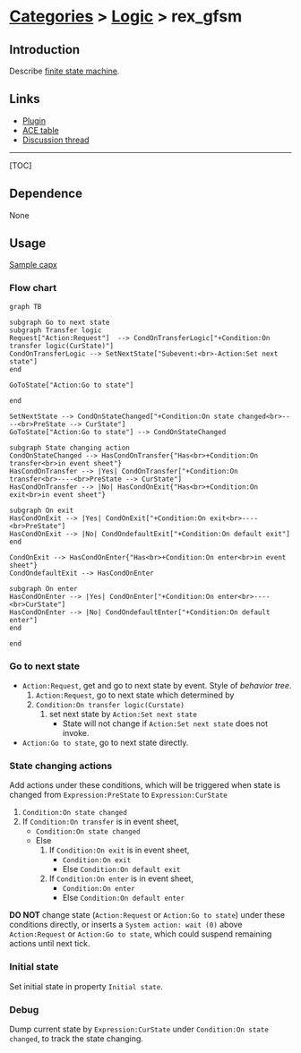 # [Categories](categories.index.html) > [Logic](logic.index.html) > rex_gfsm

## Introduction

Describe [finite state machine](http://en.wikipedia.org/wiki/Finite-state_machine).

## Links

- [Plugin](https://rexrainbow.github.io/C2RexDoc/repo/rex_gfsm.7z)
- [ACE table](https://rexrainbow.github.io/C2RexDoc/c2rexpluginsACE/plugin_rex_gfsm.html)
- [Discussion thread](https://www.scirra.com/forum/plugin-rex-gfsm-behavior-rex-fsm_t104075)

----

[TOC]

## Dependence

None

## Usage

[Sample capx](https://onedrive.live.com/redir?resid=7497FD5EC94476E!559&authkey=!AHTpy-YR7vd8hyw&ithint=file%2c.capx)

### Flow chart

```mermaid
graph TB

subgraph Go to next state
subgraph Transfer logic
Request["Action:Request"]  --> CondOnTransferLogic["+Condition:On transfer logic(CurState)"]
CondOnTransferLogic --> SetNextState["Subevent:<br>-Action:Set next state"]
end

GoToState["Action:Go to state"]

end

SetNextState --> CondOnStateChanged["+Condition:On state changed<br>----<br>PreState --> CurState"]
GoToState["Action:Go to state"] --> CondOnStateChanged

subgraph State changing action
CondOnStateChanged --> HasCondOnTransfer{"Has<br>+Condition:On transfer<br>in event sheet"}
HasCondOnTransfer --> |Yes| CondOnTransfer["+Condition:On transfer<br>----<br>PreState --> CurState"]
HasCondOnTransfer --> |No| HasCondOnExit{"Has<br>+Condition:On exit<br>in event sheet"}

subgraph On exit
HasCondOnExit --> |Yes| CondOnExit["+Condition:On exit<br>----<br>PreState"]
HasCondOnExit --> |No| CondOndefaultExit["+Condition:On default exit"]
end

CondOnExit --> HasCondOnEnter{"Has<br>+Condition:On enter<br>in event sheet"}
CondOndefaultExit --> HasCondOnEnter

subgraph On enter
HasCondOnEnter --> |Yes| CondOnEnter["+Condition:On enter<br>----<br>CurState"]
HasCondOnEnter --> |No| CondOndefaultEnter["+Condition:On default enter"]
end

end
```

### Go to next state

- `Action:Request`, get and go to next state by event. Style of *behavior tree*.
  1. `Action:Request`, go to next state which determined by
  2. `Condition:On transfer logic(Curstate)` 
     1. set next state by `Action:Set next state`
        - State will not change if `Action:Set next state` does not invoke.
- `Action:Go to state`, go to next state directly.

### State changing actions

Add actions under these conditions, which will be triggered when state is changed from `Expression:PreState` to `Expression:CurState`

1. `Condition:On state changed` 
2. If `Condition:On transfer` is in event sheet,
   - `Condition:On state changed` 
   - Else
     1. If `Condition:On exit` is in event sheet,
        - `Condition:On exit`
        - Else `Condition:On default exit`
     2. If `Condition:On enter` is in event sheet,
        - `Condition:On enter`
        - Else `Condition:On default enter`

**DO NOT** change state (`Action:Request` or `Action:Go to state`) under these conditions directly, or inserts a `System action: wait (0)` above `Action:Request` or `Action:Go to state`, which could suspend remaining actions until next tick.

### Initial state

Set initial state in property `Initial state`.

### Debug

Dump current state by `Expression:CurState` under `Condition:On state changed`, to track the state changing.